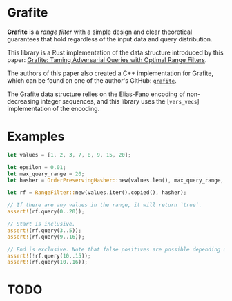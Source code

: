 # Grafite

**Grafite** is a _range filter_ with a simple design and clear theoretical guarantees
that hold regardless of the input data and query distribution.

This library is a Rust implementation of the data structure introduced
by this paper: [Grafite: Taming Adversarial Queries with Optimal Range Filters](https://arxiv.org/pdf/2311.15380).

The authors of this paper also created a C++ implementation for Grafite, which can be found on one of the author's GitHub: [`grafite`](https://github.com/marcocosta97/grafite).

The Grafite data structure relies on the Elias-Fano encoding of non-decreasing integer sequences, and this library uses the [`vers_vecs`] implementation of the encoding.

# Examples

```rust
let values = [1, 2, 3, 7, 8, 9, 15, 20];

let epsilon = 0.01;
let max_query_range = 20;
let hasher = OrderPreservingHasher::new(values.len(), max_query_range, epsilon).expect("TODO");

let rf = RangeFilter::new(values.iter().copied(), hasher);

// If there are any values in the range, it will return `true`.
assert!(rf.query(0..20));

// Start is inclusive.
assert!(rf.query(3..5));
assert!(rf.query(9..16));

// End is exclusive. Note that false positives are possible depending on `epsilon`.
assert!(!rf.query(10..15));
assert!(rf.query(10..16));
```

# TODO